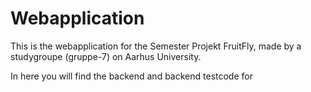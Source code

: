 # Webapplication

This is the webapplication for the Semester Projekt FruitFly, made by a studygroupe (gruppe-7) on Aarhus University.

In here you will find the backend and backend testcode for 

